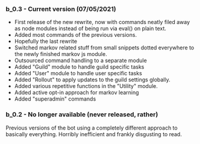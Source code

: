 ### b_0.3 - Current version (07/05/2021)

- First release of the new rewrite, now with commands neatly filed away as node modules instead of being run via eval() on plain text. 
- Added most commands of the previous versions.
- Hopefully the last rewrite
- Switched markov related stuff from small snippets dotted everywhere to the newly finished markov js module.
- Outsourced command handling to a separate module
- Added "Guild" module to handle guild specific tasks
- Added "User" module to handle user specific tasks
- Added "Rollout" to apply updates to the guild settings globally.
- Added various repetitive functions in the "Utility" module.
- Added active opt-in approach for markov learning
- Added "superadmin" commands


### b_0.2 - No longer available (never released, rather)

Previous versions of the bot using a completely different approach to basically everything. Horribly inefficient and frankly disgusting to read.

